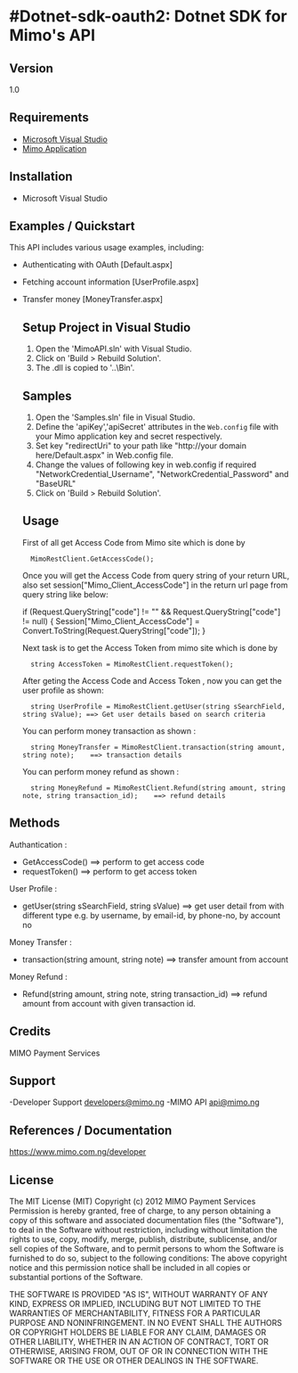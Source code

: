 #Dotnet-sdk-oauth2: Dotnet SDK for Mimo's API
=================================================================================

## Version
1.0

## Requirements
- [Microsoft Visual Studio](http://www.microsoft.com/visualstudio/eng/downloads)
- [Mimo Application](https://staging.mimo.com.ng)

## Installation
- Microsoft Visual Studio

## Examples / Quickstart
This API includes various usage examples, including:

* Authenticating with OAuth [Default.aspx]
* Fetching account information [UserProfile.aspx]
* Transfer money [MoneyTransfer.aspx]

	Setup Project in Visual Studio
	------------------------------------------
	1.   Open the 'MimoAPI.sln' with Visual Studio.
	2.	 Click on 'Build > Rebuild Solution'.
	3.	 The .dll is copied to '..\Bin'.

	Samples
	--------
	1.	 Open the 'Samples.sln' file in Visual Studio.
	2.	 Define the 'apiKey','apiSecret' attributes in the `Web.config` file with your Mimo application key and secret respectively.
	2.   Set key "redirectUri" to your path like "http://your domain here/Default.aspx" in Web.config file.
	3.	 Change the values of following key in web.config if required
		 "NetworkCredential_Username", "NetworkCredential_Password" and "BaseURL" 
	4.   Click on 'Build > Rebuild Solution'.


	Usage
	-----
	First of all get Access Code from Mimo site which is done by
	
		MimoRestClient.GetAccessCode();

	Once you will get the Access Code from query string of your return URL, also set session["Mimo_Client_AccessCode"] in the return url page from query string like below:
	
 
	if (Request.QueryString["code"] != "" && Request.QueryString["code"] != null)
	{
		Session["Mimo_Client_AccessCode"] = Convert.ToString(Request.QueryString["code"]);
	}

	Next task is to get the Access Token from mimo site which is done by 
	
		string AccessToken = MimoRestClient.requestToken();
	
	After geting the Access Code and Access Token , now you can get the user profile as shown:
	
    	string UserProfile = MimoRestClient.getUser(string sSearchField, string sValue); ==> Get user details based on search criteria

	You can perform money transaction as shown :
	
		string MoneyTransfer = MimoRestClient.transaction(string amount, string note);    ==> transaction details
		
	You can perform money refund as shown :
	
		string MoneyRefund = MimoRestClient.Refund(string amount, string note, string transaction_id);    ==> refund details

## Methods
Authantication :

- GetAccessCode() ==> perform to get access code 
- requestToken() ==> perform to get access token 

User Profile :

- getUser(string sSearchField, string sValue) ==> get user detail from with different type e.g. by username, by email-id, by phone-no, by account no

Money Transfer :

- transaction(string amount, string note) ==> transfer amount from account

Money Refund :

- Refund(string amount, string note, string transaction_id) ==> refund amount from account with given transaction id.

## Credits
MIMO Payment Services

## Support
-Developer Support <developers@mimo.ng>
-MIMO API <api@mimo.ng>

## References / Documentation
https://www.mimo.com.ng/developer

## License
The MIT License (MIT)
Copyright (c) 2012 MIMO Payment Services
Permission is hereby granted, free of charge, to any person obtaining a copy of this software and associated documentation files (the "Software"), to deal in the Software without restriction, including without limitation the rights to use, copy, modify, merge, publish, distribute, sublicense, and/or sell copies of the Software, and to permit persons to whom the Software is furnished to do so, subject to the following conditions:
The above copyright notice and this permission notice shall be included in all copies or substantial portions of the Software.

THE SOFTWARE IS PROVIDED "AS IS", WITHOUT WARRANTY OF ANY KIND, EXPRESS OR IMPLIED, INCLUDING BUT NOT LIMITED TO THE WARRANTIES OF MERCHANTABILITY, FITNESS FOR A PARTICULAR PURPOSE AND NONINFRINGEMENT. IN NO EVENT SHALL THE AUTHORS OR COPYRIGHT HOLDERS BE LIABLE FOR ANY CLAIM, DAMAGES OR OTHER LIABILITY, WHETHER IN AN ACTION OF CONTRACT, TORT OR OTHERWISE, ARISING FROM, OUT OF OR IN CONNECTION WITH THE SOFTWARE OR THE USE OR OTHER DEALINGS IN THE SOFTWARE.
